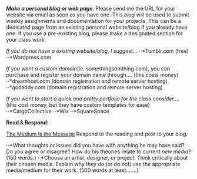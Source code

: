 
**_Make a personal blog or web page_**. Please send me the URL for your website via email as soon as you have one.  This _blog_ will be used to submit weekly assignments and documentation for your projects. This can be a dedicated page from an existing personal website/blog if you already have one. If you use a pre-existing blog, please make a designated section for your class work.

_If you do not have a existing website/blog, I suggest…_
⋅⋅*Tumblr.com (free)
⋅⋅*Wordpress.com
  
_If you want a custom domain_(ie. somethingsomthing.com), you can purchase and register your domain name through…. (this costs money)
⋅⋅*dreamhost.com (domain registration and remote server hosting)
⋅⋅*godaddy.com (domain registration and remote server hosting)

_If you want to start a quick and pretty portfolio for the class consider…._ (this cost money, but they have custom templates for ease)
⋅⋅*CargoCollective
⋅⋅*Wix
⋅⋅*SquareSpace
  
**Read & Respond:**

[The Medium Is the Message](http://www.chesterdols.com/wp-content/uploads/2018/09/mediummessage_mcluhan.pdf)
Respond to the reading and post to your blog.

⋅⋅*What thoughts or issues did you have with anything he may have said?  Do you agree or disagree? How do his theories relate to current _new media_? (150 words.)
⋅⋅*Choose an artist, designer, or project.  Think critically about their chosen media.  Explain why they do (or do not) use the appropriate media/medium for their work.    (500 words at least…….)



